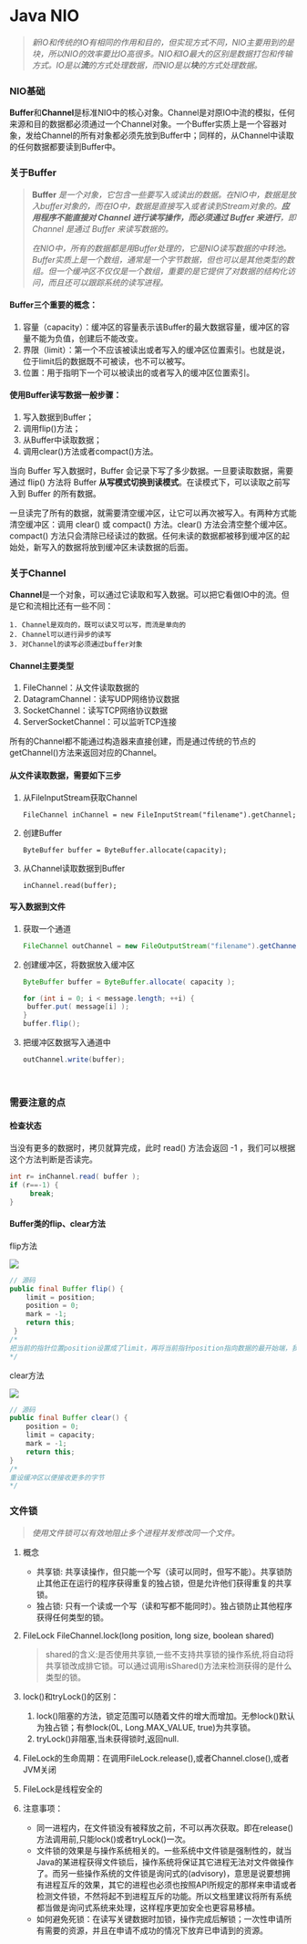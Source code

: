 # Java NIO

> *新IO和传统的IO有相同的作用和目的，但实现方式不同，NIO主要用到的是块，所以NIO的效率要比IO高很多。NIO和IO最大的区别是数据打包和传输方式。IO是以**流**的方式处理数据，而NIO是以**块**的方式处理数据。*

### NIO基础

**Buffer**和**Channel**是标准NIO中的核心对象。Channel是对原IO中流的模拟，任何来源和目的数据都必须通过一个Channel对象。一个Buffer实质上是一个容器对象，发给Channel的所有对象都必须先放到Buffer中；同样的，从Channel中读取的任何数据都要读到Buffer中。

### 关于Buffer

> **Buffer** *是一个对象，它包含一些要写入或读出的数据。在NIO中，数据是放入buffer对象的，而在IO中，数据是直接写入或者读到Stream对象的。**应用程序不能直接对 Channel 进行读写操作，而必须通过 Buffer 来进行**，即 Channel 是通过 Buffer 来读写数据的。*
>
> *在NIO中，所有的数据都是用Buffer处理的，它是NIO读写数据的中转池。Buffer实质上是一个数组，通常是一个字节数据，但也可以是其他类型的数组。但一个缓冲区不仅仅是一个数组，重要的是它提供了对数据的结构化访问，而且还可以跟踪系统的读写进程。*

#### Buffer三个重要的概念：

1. 容量（capacity）：缓冲区的容量表示该Buffer的最大数据容量，缓冲区的容量不能为负值，创建后不能改变。
2. 界限（limit）：第一个不应该被读出或者写入的缓冲区位置索引。也就是说，位于limit后的数据既不可被读，也不可以被写。
3. 位置：用于指明下一个可以被读出的或者写入的缓冲区位置索引。

#### 使用Buffer读写数据一般步骤：

1. 写入数据到Buffer；
2. 调用flip()方法；
3. 从Buffer中读取数据；
4. 调用clear()方法或者compact()方法。

当向 Buffer 写入数据时，Buffer 会记录下写了多少数据。一旦要读取数据，需要通过 flip() 方法将 Buffer **从写模式切换到读模式**。在读模式下，可以读取之前写入到 Buffer 的所有数据。

一旦读完了所有的数据，就需要清空缓冲区，让它可以再次被写入。有两种方式能清空缓冲区：调用 clear() 或 compact() 方法。clear() 方法会清空整个缓冲区。compact() 方法只会清除已经读过的数据。任何未读的数据都被移到缓冲区的起始处，新写入的数据将放到缓冲区未读数据的后面。

### 关于Channel

**Channel**是一个对象，可以通过它读取和写入数据。可以把它看做IO中的流。但是它和流相比还有一些不同：

    1. Channel是双向的，既可以读又可以写，而流是单向的
    2. Channel可以进行异步的读写
    3. 对Channel的读写必须通过buffer对象

#### Channel主要类型

1. FileChannel：从文件读取数据的
2. DatagramChannel：读写UDP网络协议数据
3. SocketChannel：读写TCP网络协议数据
4. ServerSocketChannel：可以监听TCP连接

所有的Channel都不能通过构造器来直接创建，而是通过传统的节点的getChannel()方法来返回对应的Channel。

#### 从文件读取数据，需要如下三步

1. 从FileInputStream获取Channel

   `FileChannel inChannel = new FileInputStream("filename").getChannel;`

2. 创建Buffer

   `ByteBuffer buffer = ByteBuffer.allocate(capacity);`

3. 从Channel读取数据到Buffer

   `inChannel.read(buffer);`


#### 写入数据到文件

1. 获取一个通道

   ```java
   FileChannel outChannel = new FileOutputStream("filename").getChannel;
   ```

2. 创建缓冲区，将数据放入缓冲区

   ```java
   ByteBuffer buffer = ByteBuffer.allocate( capacity );

   for (int i = 0; i < message.length; ++i) {
    buffer.put( message[i] );
   }
   buffer.flip();
   ```

3. 把缓冲区数据写入通道中

   ```java
   outChannel.write(buffer);
   ```

   ​

### 需要注意的点

#### 检查状态

当没有更多的数据时，拷贝就算完成，此时 read() 方法会返回 -1 ，我们可以根据这个方法判断是否读完。

```java
int r= inChannel.read( buffer );
if (r==-1) {
     break;
}
```

#### Buffer类的flip、clear方法

flip方法

![](http://img.blog.csdn.net/20150902152400081)

```java
// 源码
public final Buffer flip() {
    limit = position;
    position = 0;
    mark = -1;
    return this;
 }
/*
把当前的指针位置position设置成了limit，再将当前指针position指向数据的最开始端，我们现在可以将数据从缓冲区写入通道了。 position 被设置为 0，这意味着我们得到的下一个字节是第一个字节。 limit 已被设置为原来的 position，这意味着它包括以前读到的所有字节，并且一个字节也不多。
*/
```

clear方法

![](http://img.blog.csdn.net/20150902153303447)

```java
// 源码 
public final Buffer clear() {
    position = 0;
    limit = capacity;
    mark = -1;
    return this;
}
/*
重设缓冲区以便接收更多的字节
*/
```



### 文件锁

> *使用文件锁可以有效地阻止多个进程并发修改同一个文件。*

1. 概念

   * 共享锁: 共享读操作，但只能一个写（读可以同时，但写不能）。共享锁防止其他正在运行的程序获得重复的独占锁，但是允许他们获得重复的共享锁。
   * 独占锁: 只有一个读或一个写（读和写都不能同时）。独占锁防止其他程序获得任何类型的锁。

2. FileLock FileChannel.lock(long position,  long size,  boolean shared)

   >  shared的含义:是否使用共享锁,一些不支持共享锁的操作系统,将自动将共享锁改成排它锁。可以通过调用isShared()方法来检测获得的是什么类型的锁。

3. lock()和tryLock()的区别：

   1. lock()阻塞的方法，锁定范围可以随着文件的增大而增加。无参lock()默认为独占锁；有参lock(0L, Long.MAX_VALUE, true)为共享锁。
   2. tryLock()非阻塞,当未获得锁时,返回null.

4.  FileLock的生命周期：在调用FileLock.release(),或者Channel.close(),或者JVM关闭

5.  FileLock是线程安全的

6. 注意事项：

   - 同一进程内，在文件锁没有被释放之前，不可以再次获取。即在release()方法调用前,只能lock()或者tryLock()一次。
   - 文件锁的效果是与操作系统相关的。一些系统中文件锁是强制性的，就当Java的某进程获得文件锁后，操作系统将保证其它进程无法对文件做操作了。而另一些操作系统的文件锁是询问式的(advisory)，意思是说要想拥有进程互斥的效果，其它的进程也必须也按照API所规定的那样来申请或者检测文件锁，不然将起不到进程互斥的功能。所以文档里建议将所有系统都当做是询问式系统来处理，这样程序更加安全也更容易移植。
   - 如何避免死锁：在读写关键数据时加锁，操作完成后解锁；一次性申请所有需要的资源，并且在申请不成功的情况下放弃已申请到的资源。